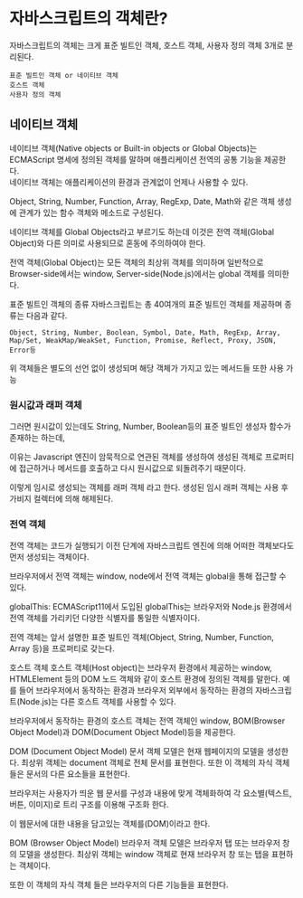 # 자바스크립트의 객체란?
자바스크립트의 객체는 크게 표준 빌트인 객체, 호스트 객체, 사용자 정의 객체 3개로 분리된다.
```
표준 빌트인 객체 or 네이티브 객체
호스트 객체
사용자 정의 객체
```


## 네이티브 객체
네이티브 객체(Native objects or Built-in objects or Global Objects)는 ECMAScript 명세에 정의된 객체를 말하며 애플리케이션 전역의 공통 기능을 제공한다.   
네이티브 객체는 애플리케이션의 환경과 관계없이 언제나 사용할 수 있다.

Object, String, Number, Function, Array, RegExp, Date, Math와 같은 객체 생성에 관계가 있는 함수 객체와 메소드로 구성된다.

네이티브 객체를 Global Objects라고 부르기도 하는데 이것은 전역 객체(Global Object)와 다른 의미로 사용되므로 혼동에 주의하여야 한다.

전역 객체(Global Object)는 모든 객체의 최상위 객체를 의미하며 일반적으로 Browser-side에서는 window, Server-side(Node.js)에서는 global 객체를 의미한다.

표준 빌트인 객체의 종류
자바스크립트는 총 40여개의 표준 빌트인 객체를 제공하며 종류는 다음과 같다.

```
Object, String, Number, Boolean, Symbol, Date, Math, RegExp, Array, Map/Set, WeakMap/WeakSet, Function, Promise, Reflect, Proxy, JSON, Error등
```

위 객체들은 별도의 선언 없이 생성되며 해당 객체가 가지고 있는 메서드들 또한 사용 가능

### 원시값과 래퍼 객체
그러면 원시값이 있는데도 String, Number, Boolean등의 표준 빌트인 생성자 함수가 존재하는 하는데,

이유는 Javascript 엔진이 암묵적으로 연관된 객체를 생성하여 생성된 객체로 프로퍼티에 접근하거나 메서드를 호출하고 다시 원시값으로 되돌려주기 때문이다.

이렇게 임시로 생성되는 객체를 래퍼 객체 라고 한다. 생성된 임시 래퍼 객체는 사용 후 가비지 컬렉터에 의해 해제된다.

### 전역 객체
전역 객체는 코드가 실행되기 이전 단계에 자바스크립트 엔진에 의해 어떠한 객체보다도 먼저 생성되는 객체이다.

브라우저에서 전역 객체는 window, node에서 전역 객체는 global을 통해 접근할 수 있다.

globalThis: ECMAScript11에서 도입된 globalThis는 브라우저와 Node.js 환경에서 전역 객체를 가리키던 다양한 식별자를 통일한 식별자이다.

전역 객체는 앞서 설명한 표준 빌트인 객체(Object, String, Number, Function, Array 등)을 프로퍼티로 갖는다.

호스트 객체
호스트 객체(Host object)는 브라우저 환경에서 제공하는 window, HTMLElement 등의 DOM 노드 객체와 같이 호스트 환경에 정의된 객체를 말한다. 예를 들어 브라우저에서 동작하는 환경과 브라우저 외부에서 동작하는 환경의 자바스크립트(Node.js)는 다른 호스트 객체를 사용할 수 있다.

브라우저에서 동작하는 환경의 호스트 객체는 전역 객체인 window, BOM(Browser Object Model)과 DOM(Document Object Model)등을 제공한다.

DOM (Document Object Model)
문서 객체 모델은 현재 웹페이지의 모델을 생성한다. 최상위 객체는 document 객체로 전체 문서를 표현한다. 또한 이 객체의 자식 객체들은 문서의 다른 요소들을 표현한다.

브라우저는 사용자가 띄운 웹 문서를 구성과 내용에 맞게 객체화하여 각 요소별(텍스트, 버튼, 이미지)로 트리 구조를 이용해 구조화 한다.

이 웹문서에 대한 내용을 담고있는 객체를(DOM)이라고 한다.



BOM (Browser Object Model)
브라우저 객체 모델은 브라우저 탭 또는 브라우저 창의 모델을 생성한다. 최상위 객체는 window 객체로 현재 브라우저 창 또는 탭을 표현하는 객체이다.

또한 이 객체의 자식 객체 들은 브라우저의 다른 기능들을 표현한다.
